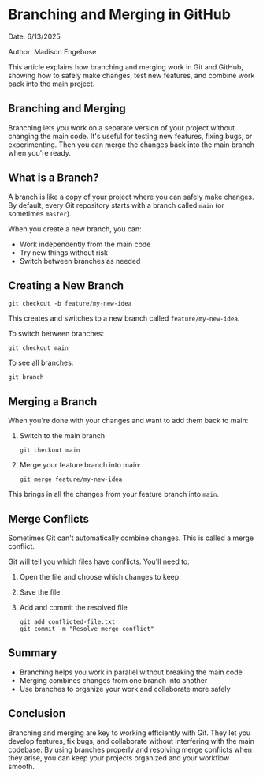# Branching and Merging in GitHub
Date: 6/13/2025 

Author: Madison Engebose

This article explains how branching and merging work in Git and GitHub, showing how to safely make changes, test new features, and combine work back into the main project.

## Branching and Merging
Branching lets you work on a separate version of your project without changing the main code. It's useful for testing new features, fixing bugs, or experimenting. Then you can merge the changes back into the main branch when you're ready.

## What is a Branch?
A branch is like a copy of your project where you can safely make changes. By default, every Git repository starts with a branch called `main` (or sometimes `master`).

When you create a new branch, you can:
- Work independently from the main code
- Try new things without risk
- Switch between branches as needed

## Creating a New Branch
`git checkout -b feature/my-new-idea`

This creates and switches to a new branch called `feature/my-new-idea`.

To switch between branches:

`git checkout main`

To see all branches:

`git branch`

## Merging a Branch
When you're done with your changes and want to add them back to main:
1. Switch to the main branch

    `git checkout main `

2. Merge your feature branch into main:

    `git merge feature/my-new-idea `

This brings in all the changes from your feature branch into `main`.

## Merge Conflicts
Sometimes Git can't automatically combine changes. This is called a merge conflict.

Git will tell you which files have conflicts. You'll need to:

1. Open the file and choose which changes to keep
2. Save the file
3. Add and commit the resolved file

    ```
    git add conflicted-file.txt
    git commit -m "Resolve merge conflict"
    ```

## Summary
- Branching helps you work in parallel without breaking the main code
- Merging combines changes from one branch into another
- Use branches to organize your work and collaborate more safely

## Conclusion
Branching and merging are key to working efficiently with Git. They let you develop features, fix bugs, and collaborate without interfering with the main codebase. By using branches properly and resolving merge conflicts when they arise, you can keep your projects organized and your workflow smooth.